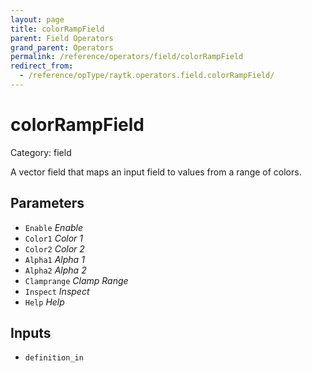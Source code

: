 ```yaml
---
layout: page
title: colorRampField
parent: Field Operators
grand_parent: Operators
permalink: /reference/operators/field/colorRampField
redirect_from:
  - /reference/opType/raytk.operators.field.colorRampField/
---
```


# colorRampField

Category: field



A vector field that maps an input field to values from a range of colors.

## Parameters

* `Enable` *Enable*
* `Color1` *Color 1*
* `Color2` *Color 2*
* `Alpha1` *Alpha 1*
* `Alpha2` *Alpha 2*
* `Clamprange` *Clamp Range*
* `Inspect` *Inspect*
* `Help` *Help*

## Inputs

* `definition_in`